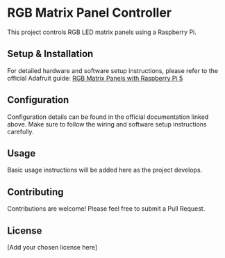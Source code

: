 # RGB Matrix Panel Controller

This project controls RGB LED matrix panels using a Raspberry Pi.

## Setup & Installation

For detailed hardware and software setup instructions, please refer to the official Adafruit guide:
[RGB Matrix Panels with Raspberry Pi 5](https://learn.adafruit.com/rgb-matrix-panels-with-raspberry-pi-5)

## Configuration

Configuration details can be found in the official documentation linked above. Make sure to follow the wiring and software setup instructions carefully.

## Usage

Basic usage instructions will be added here as the project develops.

## Contributing

Contributions are welcome! Please feel free to submit a Pull Request.

## License

[Add your chosen license here] 